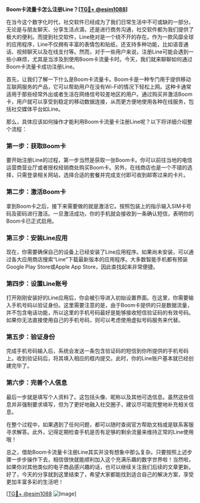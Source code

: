 **Boom卡流量卡怎么注册Line？[[TG💪+ @esim1088](https://t.me/s/esim1088)]**

在当今这个数字化时代，社交软件已经成为了我们日常生活中不可或缺的一部分。无论是与朋友聊天、分享生活点滴，还是进行商务沟通，社交软件都为我们提供了极大的便利。而提到社交软件，Line绝对是一个绕不开的存在。作为一款风靡全球的应用程序，Line不仅拥有丰富的表情包和贴纸，还支持多种功能，比如语音通话、视频聊天以及在线支付等。然而，对于一些用户来说，注册Line可能会遇到一些小麻烦，尤其是当涉及到使用Boom卡流量卡时。今天，我们就来聊聊如何通过Boom卡流量卡成功注册Line。

首先，让我们了解一下什么是Boom卡流量卡。Boom卡是一种专门用于提供移动互联网服务的产品，它可以帮助用户在没有Wi-Fi的情况下轻松上网。这种卡通常适用于那些经常外出或者生活在网络信号较差地区的用户。通过购买并激活Boom卡，用户就可以享受到稳定的移动数据连接，从而更方便地使用各种在线服务，包括社交媒体平台如Line。

那么，具体应该如何操作才能利用Boom卡流量卡注册Line呢？以下将详细介绍整个流程：

### 第一步：获取Boom卡
要开始注册Line的过程，第一步当然是获取一张Boom卡。你可以前往当地的电信运营商营业厅或者授权经销商处购买Boom卡。另外，在线商店也是一个不错的选择，只需登录相关网站，选择合适的套餐并完成支付即可收到邮寄过来的卡片。

### 第二步：激活Boom卡
拿到Boom卡之后，接下来需要做的就是激活它。按照包装上的指示输入SIM卡号码及密码进行激活。一旦激活成功，你的手机就会接收到一条确认短信，表明你的Boom卡已正式启用。

### 第三步：安装Line应用
现在，你需要确保自己的设备上已经安装了Line应用程序。如果尚未安装，可以通过各大应用商店搜索“Line”下载最新版本的应用程序。大多数智能手机都有预装Google Play Store或Apple App Store，因此查找起来非常便捷。

### 第四步：设置Line账号
打开刚刚安装好的Line应用后，你会被引导进入初始设置界面。在这里，你需要输入手机号码以验证身份。这里需要注意的是，由于Boom卡提供的只是数据流量，并不包含电话功能，所以这里的手机号码最好是能够接收短信验证码的有效号码。如果你无法直接使用自己的手机号码，则可以考虑使用虚拟号码服务来代替。

### 第五步：验证身份
完成手机号码输入后，系统会发送一条包含验证码的短信到你所提供的手机号码上。收到验证码后，将其填入相应的框内提交。此时，你的Line账户基本就已经创建完毕了。

### 第六步：完善个人信息
最后一步就是填写个人资料了。这包括头像、昵称以及其他可选信息。虽然这些信息并非强制要求填写，但为了更好地融入社交圈子，建议尽可能完整地补充相关信息。

在整个过程中，如果遇到了任何问题，都可以随时查阅官方帮助文档或是联系客服寻求解答。此外，记得定期检查手机是否有足够的剩余流量来维持正常的Line使用哦！

总之，借助Boom卡流量卡注册Line其实并没有想象中那么复杂。只要按照上述步骤一步步操作下去，相信很快就能顺利加入这个充满乐趣的数字世界啦！当然啦，如果你对其他类似的电子商品感兴趣的话，也可以继续关注我们后续的文章更新。好了，今天的分享就到这里结束了，希望大家都能找到适合自己的解决方案，享受更加丰富多彩的生活吧！

[[TG💪+ @esim1088](https://t.me/s/esim1088) ![Image](https://i.postimg.cc/4NQfJmqS/Snipaste-2025-05-13-00-14-12.png)]